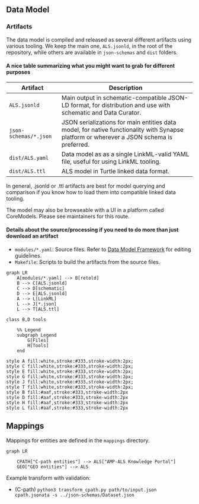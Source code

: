 ## Data Model

### Artifacts 

The data model is compiled and released as several different artifacts using various tooling. 
We keep the main one, `ALS.jsonld`, in the root of the repository, while others are available in `json-schemas` and `dist` folders.

#### A nice table summarizing what you might want to grab for different purposes

| Artifact | Description |
| -------- | ----------- |
| `ALS.jsonld` | Main output in schematic-compatible JSON-LD format, for distribution and use with schematic and Data Curator. |
| `json-schemas/*.json` | JSON serializations for main entities data model, for native functionality with Synapse platform or wherever a JSON schema is preferred. |
| `dist/ALS.yaml` | Data model as as a single LinkML-valid YAML file, useful for using LinkML tooling. |
| `dist/ALS.ttl` | ALS model in Turtle linked data format. |

In general, .jsonld or .ttl artifacts are best for model querying and comparison if you know how to load them into compatible linked data tooling. 

The model may also be browseable with a UI in a platform called CoreModels. Please see maintainers for this route.

#### Details about the source/processing if you need to do more than just download an artifact

- `modules/*.yaml`: Source files. Refer to [Data Model Framework](#data-model-framework) for editing guidelines.
- `Makefile`: Scripts to build the artifacts from the source files.

```mermaid
graph LR
    A[modules/*.yaml] --> B[retold]
    B --> C[ALS.jsonld]
    C --> D[schematic]
    D --> E[ALS.jsonld]
    A --> L[LinkML]
    L --> J[*.json]
    L --> T[ALS.ttl]

class B,D tools
    
    %% Legend
    subgraph Legend
        G[Files]
        H[Tools]
    end

style A fill:white,stroke:#333,stroke-width:2px;
style C fill:white,stroke:#333,stroke-width:2px;
style E fill:white,stroke:#333,stroke-width:2px;
style G fill:white,stroke:#333,stroke-width:2px;
style J fill:white,stroke:#333,stroke-width:2px;
style T fill:white,stroke:#333,stroke-width:2px;
style B fill:#aaf,stroke:#333,stroke-width:2px
style D fill:#aaf,stroke:#333,stroke-width:2px
style H fill:#aaf,stroke:#333,stroke-width:2px
style L fill:#aaf,stroke:#333,stroke-width:2px
```

## Mappings

Mappings for entities are defined in the `mappings` directory. 

```mermaid
graph LR

    CPATH["C-path entities"] --> ALS["AMP-ALS Knowledge Portal"]
    GEO["GEO entities"] --> ALS

```

Example transform with validation:

- (C-path) `python3 transform_cpath.py path/to/input.json cpath.jsonata -s ../json-schemas/Dataset.json`